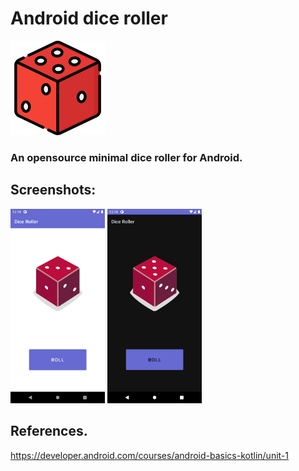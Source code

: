 # Android dice roller
<img src="/img/icon.png" width="30%">

### An opensource minimal dice roller for Android.

## Screenshots:
<img src="/img/lightMode.png" width="30%">  <img src="/img/darkMode.png" width="30%">

## References.
https://developer.android.com/courses/android-basics-kotlin/unit-1
